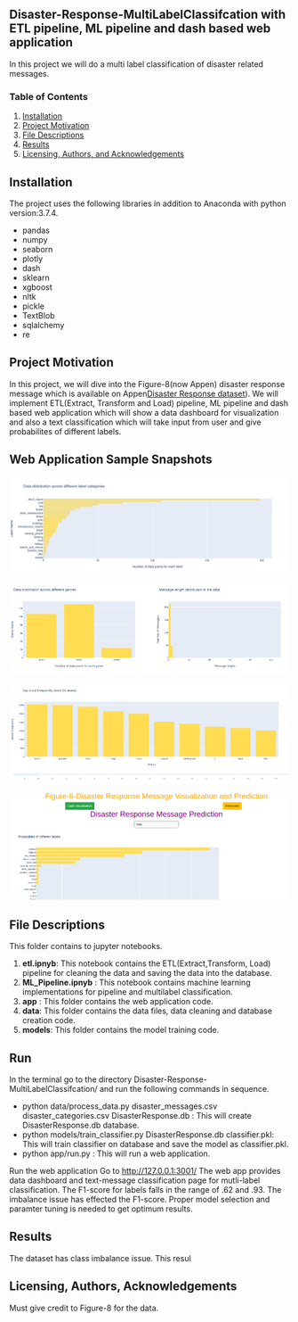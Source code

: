 ## Disaster-Response-MultiLabelClassifcation with ETL pipeline, ML pipeline and dash based web application
In this project we will do a multi label classification of disaster related messages.

### Table of Contents

1. [Installation](#installation)
2. [Project Motivation](#motivation)
3. [File Descriptions](#files)
4. [Results](#results)
5. [Licensing, Authors, and Acknowledgements](#licensing)

## Installation <a name="installation"></a>
The project uses the following libraries in addition to Anaconda with python version:3.7.4.
- pandas
- numpy
- seaborn
- plotly
- dash
- sklearn
- xgboost
- nltk
- pickle
- TextBlob
- sqlalchemy
- re

## Project Motivation <a name="motivation"></a>
In this project, we will dive into the Figure-8(now Appen) disaster response message which is available on Appen[Disaster Response dataset](https://appen.com/datasets/combined-disaster-response-data/)). We will implement ETL(Extract, Transform and Load) pipeline, ML pipeline and dash based web application which will show a data dashboard for visualization and also a text classification which will take input from user and give probabilites of different labels.

## Web Application Sample Snapshots
![file1](https://github.com/sanketg186/Disaster-Response-MultiLabelClassifcation/blob/main/visualization1.png)

![file2](https://github.com/sanketg186/Disaster-Response-MultiLabelClassifcation/blob/main/visualization2.png)

![file3](https://github.com/sanketg186/Disaster-Response-MultiLabelClassifcation/blob/main/visualization3.png)

![file4](https://github.com/sanketg186/Disaster-Response-MultiLabelClassifcation/blob/main/visualization4.png)

## File Descriptions <a name="files"></a>
This folder contains to jupyter notebooks.
1. **etl.ipnyb**: This notebook contains the ETL(Extract,Transform, Load) pipeline for cleaning the data and saving the data into the database.
2. **ML_Pipeline.ipnyb** : This notebook contains machine learning implementations for pipeline and multilabel classification.
3. **app** : This folder contains the web application code. 
4. **data**: This folder contains the data files, data cleaning and database creation code.
5. **models**: This folder contains the model training code.

## Run
In the terminal go to the directory Disaster-Response-MultiLabelClassifcation/ and run the following commands in sequence.
- python data/process_data.py disaster_messages.csv disaster_categories.csv DisasterResponse.db : This will create DisasterResponse.db database.
- python models/train_classifier.py DisasterResponse.db classifier.pkl: This will train classifier on database and save the model as classifier.pkl.
- python app/run.py : This will run a web application.

Run the web application Go to http://127.0.0.1:3001/
The web app provides data dashboard and text-message classification page for mutli-label classification. The F1-score for labels falls in the range of .62 and .93. The imbalance issue has effected the F1-score. Proper model selection and paramter tuning is needed to get optimum results.

## Results <a name="results"></a>
The dataset has class imbalance issue. This resul
## Licensing, Authors, Acknowledgements <a name="licensing"></a>
Must give credit to Figure-8 for the data.
